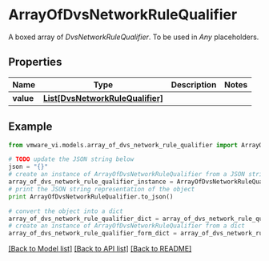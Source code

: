 # ArrayOfDvsNetworkRuleQualifier

A boxed array of *DvsNetworkRuleQualifier*. To be used in *Any* placeholders. 

## Properties
Name | Type | Description | Notes
------------ | ------------- | ------------- | -------------
**value** | [**List[DvsNetworkRuleQualifier]**](DvsNetworkRuleQualifier.md) |  | 

## Example

```python
from vmware_vi.models.array_of_dvs_network_rule_qualifier import ArrayOfDvsNetworkRuleQualifier

# TODO update the JSON string below
json = "{}"
# create an instance of ArrayOfDvsNetworkRuleQualifier from a JSON string
array_of_dvs_network_rule_qualifier_instance = ArrayOfDvsNetworkRuleQualifier.from_json(json)
# print the JSON string representation of the object
print ArrayOfDvsNetworkRuleQualifier.to_json()

# convert the object into a dict
array_of_dvs_network_rule_qualifier_dict = array_of_dvs_network_rule_qualifier_instance.to_dict()
# create an instance of ArrayOfDvsNetworkRuleQualifier from a dict
array_of_dvs_network_rule_qualifier_form_dict = array_of_dvs_network_rule_qualifier.from_dict(array_of_dvs_network_rule_qualifier_dict)
```
[[Back to Model list]](../README.md#documentation-for-models) [[Back to API list]](../README.md#documentation-for-api-endpoints) [[Back to README]](../README.md)


